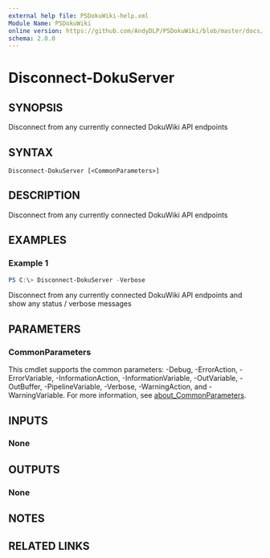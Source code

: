 ```yaml
---
external help file: PSDokuWiki-help.xml
Module Name: PSDokuWiki
online version: https://github.com/AndyDLP/PSDokuWiki/blob/master/docs/Disconnect-DokuServer.md
schema: 2.0.0
---
```


# Disconnect-DokuServer

## SYNOPSIS
Disconnect from any currently connected DokuWiki API endpoints

## SYNTAX

```
Disconnect-DokuServer [<CommonParameters>]
```

## DESCRIPTION
Disconnect from any currently connected DokuWiki API endpoints

## EXAMPLES

### Example 1
```powershell
PS C:\> Disconnect-DokuServer -Verbose
```

Disconnect from any currently connected DokuWiki API endpoints and show any status / verbose messages

## PARAMETERS

### CommonParameters
This cmdlet supports the common parameters: -Debug, -ErrorAction, -ErrorVariable, -InformationAction, -InformationVariable, -OutVariable, -OutBuffer, -PipelineVariable, -Verbose, -WarningAction, and -WarningVariable. For more information, see [about_CommonParameters](http://go.microsoft.com/fwlink/?LinkID=113216).

## INPUTS

### None

## OUTPUTS

### None

## NOTES

## RELATED LINKS
